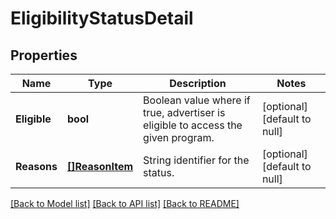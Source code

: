 # EligibilityStatusDetail

## Properties
Name | Type | Description | Notes
------------ | ------------- | ------------- | -------------
**Eligible** | **bool** | Boolean value where if true, advertiser is eligible to access the given program. | [optional] [default to null]
**Reasons** | [**[]ReasonItem**](ReasonItem.md) | String identifier for the status. | [optional] [default to null]

[[Back to Model list]](../README.md#documentation-for-models) [[Back to API list]](../README.md#documentation-for-api-endpoints) [[Back to README]](../README.md)


